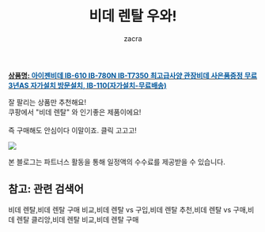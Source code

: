 ﻿---
layout: post
title:  "비데 렌탈 우와!"
author: zacra
categories: [ 아이템 ]
tags: [비데 렌탈,비데 렌탈 구매 비교,비데 렌탈 vs 구입,비데 렌탈 추천,비데 렌탈 vs 구매,비데 렌탈 클리앙,비데 렌탈 비교,비데 렌탈 구매]
image: https://static.coupangcdn.com/image/vendor_inventory/48a1/c2e0a79b3107cb6bffdbbfbbad9fe6e71ae887bf0b83dd4489e2464030d9.jpg 
description: "쿠팡에서 비데 렌탈 관련 상품으로 가장 잘팔리는 제품 중 하나라는 사실!!."
rating: 4.5
---

<a href="https://link.coupang.com/re/AFFSDP?lptag=AF8407795&pageKey=321960160&itemId=1030790378&vendorItemId=3226019046&traceid=V0-153-5b8136b8f9bc8ef5"><b>상품명: <font color='#01579B'>아이젠비데 IB-610 IB-780N IB-T7350 최고급사양 관장비데 사은품증정 무료 3년AS 자가설치 방문설치, IB-110(자가설치-무료배송)</font></b></a>

잘 팔리는 상품만 추천해요!<br/>
쿠팡에서 "비데 렌탈" 와 인기좋은 제품이에요!<br/><br/>
즉 구매해도 안심이다 이말이죠. 클릭 고고고! <br/>



<a href="https://link.coupang.com/re/AFFSDP?lptag=AF8407795&pageKey=321960160&itemId=1030790378&vendorItemId=3226019046&traceid=V0-153-5b8136b8f9bc8ef5"><img src="https://thumbnail10.coupangcdn.com/thumbnails/remote/q89/image/vendor_inventory/d160/9e5c27c3401794f104696f0852ba3c5cbea7c754df142e01c287f9b1f472.jpg"></a> 

본 블로그는 파트너스 활동을 통해 일정액의 수수료를 제공받을 수 있습니다.

## 참고: 관련 검색어    
비데 렌탈,비데 렌탈 구매 비교,비데 렌탈 vs 구입,비데 렌탈 추천,비데 렌탈 vs 구매,비데 렌탈 클리앙,비데 렌탈 비교,비데 렌탈 구매